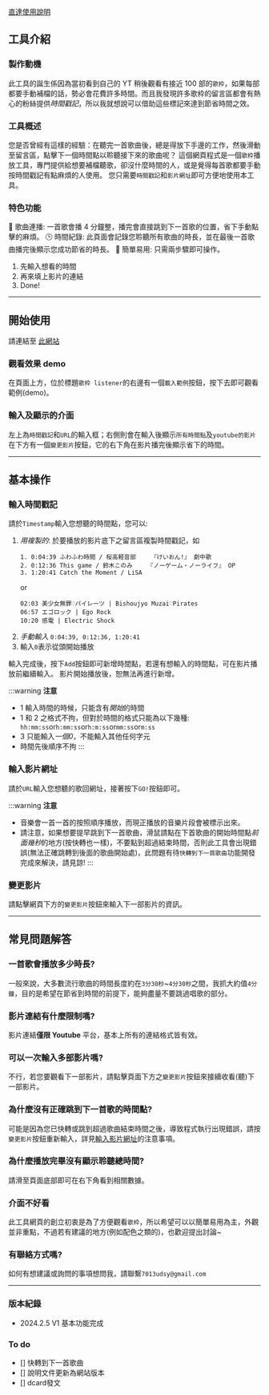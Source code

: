 [直達使用說明](#開始使用)

## 工具介紹

### 製作動機
此工具的誕生係因為當初看到自己的 YT 稍後觀看有接近 100 部的`歌枠`，如果每部都要手動補檔的話，勢必會花費許多時間。而且我發現許多歌枠的留言區都會有熱心的粉絲提供*時間戳記*，所以我就想說可以借助這些標記來達到節省時間之效。

### 工具概述
您是否曾經有這樣的經驗：在聽完一首歌曲後，總是得放下手邊的工作，然後滑動至留言區，點擊下一個時間點以聆聽接下來的歌曲呢？
這個網頁程式是一個`歌枠`播放工具，專門提供給想要補檔聽歌，卻沒什麼時間的人，或是覺得每首歌都要手動按時間戳記有點麻煩的人使用。
您只需要`時間戳記`和`影片網址`即可方便地使用本工具。

### 特色功能
🎵 歌曲連播: 一首歌會播 4 分鐘整，播完會直接跳到下一首歌的位置，省下手動點擊的麻煩。
🕒 時間紀錄: 此頁面會記錄您聆聽所有歌曲的時長，並在最後一首歌曲播完後顯示您成功節省的時長。
🌟 簡單易用: 只需兩步驟即可操作。
1. 先輸入想看的時間
2. 再來填上影片的連結
3. Done!

---

## 開始使用
請連結至 [此網站](https://benjamin-yan.github.io/utawakuViewer/)

### 觀看效果 demo
在頁面上方，位於標題`歌枠 listener`的右邊有一個`載入範例`按鈕，按下去即可觀看範例(demo)。

### 輸入及顯示的介面
左上為`時間戳記`和`URL`的輸入框；右側則會在輸入後顯示`所有時間點`及`youtube的影片`
在下方有一個`變更影片`按鈕，它的右下角在影片播完後顯示省下的時間。

---

## 基本操作

### 輸入時間戳記
請於`Timestamp`輸入您想聽的時間點，您可以:
1. *用複製的*: 於要播放的影片底下之留言區複製時間戳記，如
   ```
   1. 0:04:39 ふわふわ時間 / 桜高軽音部　　　『けいおん!』 劇中歌
   2. 0:12:36 This game / 鈴木このみ　　　『ノーゲーム・ノーライフ』 OP
   3. 1:20:41 Catch the Moment / LiSA
   ```
   or
   ```
   02:03 美少女無罪♡パイレーツ | Bishoujyo Muzai♡Pirates
   06:57 エゴロック | Ego Rock
   10:20 感電 | Electric Shock 
   ```
2. *手動輸入*
   `0:04:39, 0:12:36, 1:20:41`
3. 輸入`0`表示從頭開始播放

輸入完成後，按下`Add`按鈕即可新增時間點，若還有想輸入的時間點，可在影片播放前繼續輸入。
影片開始播放後，恕無法再進行新增。

:::warning
**注意**
- 1 輸入時間的時候，只能含有*開始*的時間
- 1 和 2 之格式不拘，但對於時間的格式只能為以下幾種:
  `hh:mm:ss`or`h:mm:ss`or`h:m:ss`or`mm:ss`or`m:ss`
- 3 只能輸入*一個0*，不能輸入其他任何字元
- 時間先後順序不拘
:::

### 輸入影片網址
請於`URL`輸入您想聽的歌回網址，接著按下`GO!`按鈕即可。

:::warning
**注意**
- 音樂會一首一首的按照順序播放，而現正播放的音樂片段會被標示出來。
- 請注意，如果想要提早跳到下一首歌曲，滑鼠請點在下首歌曲的開始時間點*前面幾秒*的地方(按快轉也一樣)，不要點到超過結束時間，否則此工具會出現錯誤(無法正確跳轉到後面的歌曲開始處)，此問題有待`快轉到下一首歌曲`功能開發完成來解決，請見諒!
:::

### 變更影片
請點擊網頁下方的`變更影片`按鈕來輸入下一部影片的資訊。

---

## 常見問題解答

### 一首歌會播放多少時長?
一般來說，大多數流行歌曲的時間長度約在`3分30秒`~`4分30秒`之間，我抓大約值`4分鐘`，目的是希望在節省到時間的前提下，能夠盡量不要跳過唱歌的部分。

### 影片連結有什麼限制嗎?
影片連結**僅限 Youtube** 平台，基本上所有的連結格式皆有效。

### 可以一次輸入多部影片嗎?
不行，若您要觀看下一部影片，請點擊頁面下方之`變更影片`按鈕來接續收看(聽)下一部影片。

### 為什麼沒有正確跳到下一首歌的時間點?
可能是因為您已快轉或跳到超過歌曲結束時間之後，導致程式執行出現錯誤，請按`變更影片`按鈕重新輸入，詳見[輸入影片網址](#輸入影片網址)的注意事項。

### 為什麼播放完畢沒有顯示聆聽總時間?
請滑至頁面底部即可在右下角看到相關數據。

### 介面不好看
此工具網頁的創立初衷是為了方便觀看`歌枠`，所以希望可以以簡單易用為主，外觀並非重點，不過若有建議的地方(例如配色之類的)，也歡迎提出討論~

### 有聯絡方式嗎?
如何有想建議或詢問的事項想問我，請聯繫`7013udsy@gmail.com`

---

### 版本紀錄
- 2024.2.5 V1 基本功能完成

### To do
- [] 快轉到下一首歌曲
- [] 說明文件更新為網站版本
- [] dcard發文

